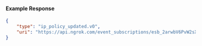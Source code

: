 <!-- Code generated for API Clients. DO NOT EDIT. -->

#### Example Response

```json
{
	"type": "ip_policy_updated.v0",
	"uri": "https://api.ngrok.com/event_subscriptions/esb_2arwbV6PvW2sXgqpgfsFYerqHLJ/sources/ip_policy_updated.v0"
}
```
